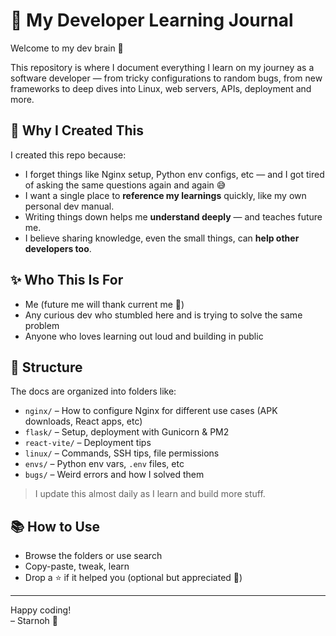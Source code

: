 # 🧠 My Developer Learning Journal

Welcome to my dev brain 🧠

This repository is where I document everything I learn on my journey as a software developer — from tricky configurations to random bugs, from new frameworks to deep dives into Linux, web servers, APIs, deployment and more.

## 📌 Why I Created This

I created this repo because:

- I forget things like Nginx setup, Python env configs, etc — and I got tired of asking the same questions again and again 😅
- I want a single place to **reference my learnings** quickly, like my own personal dev manual.
- Writing things down helps me **understand deeply** — and teaches future me.
- I believe sharing knowledge, even the small things, can **help other developers too**.

## ✨ Who This Is For

- Me (future me will thank current me 🙌)
- Any curious dev who stumbled here and is trying to solve the same problem
- Anyone who loves learning out loud and building in public

## 📁 Structure

The docs are organized into folders like:

- `nginx/` – How to configure Nginx for different use cases (APK downloads, React apps, etc)
- `flask/` – Setup, deployment with Gunicorn & PM2
- `react-vite/` – Deployment tips
- `linux/` – Commands, SSH tips, file permissions
- `envs/` – Python env vars, `.env` files, etc
- `bugs/` – Weird errors and how I solved them

> I update this almost daily as I learn and build more stuff.

## 📚 How to Use

- Browse the folders or use search
- Copy-paste, tweak, learn
- Drop a ⭐ if it helped you (optional but appreciated 🙏)

---

Happy coding!  
– Starnoh 🚀
